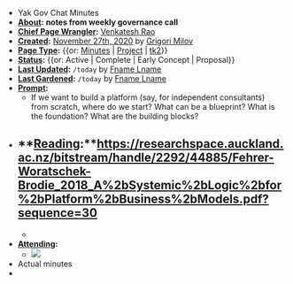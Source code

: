 - Yak Gov Chat Minutes
- **[About](<About.md>):** __notes from weekly governance call__
- **[Chief Page Wrangler](<Chief Page Wrangler.md>):** [Venkatesh Rao](<Venkatesh Rao.md>)
- **[Created](<Created.md>):** [November 27th, 2020](<November 27th, 2020.md>) by [Grigori Milov](<Grigori Milov.md>)
- **[Page Type](<Page Type.md>):** {{or: [Minutes](<Minutes.md>) | [Project](<Project.md>) | [tk2](<tk2.md>)}}
- **[Status](<Status.md>):** {{or: Active | Complete | Early Concept | Proposal}}
- **[Last Updated](<Last Updated.md>):** `/today` by [Fname Lname](<Fname Lname.md>)
- **[Last Gardened](<Last Gardened.md>):** `/today` by [Fname Lname](<Fname Lname.md>)
- **[Prompt](<Prompt.md>):**
    - If we want to build a platform (say, for independent consultants) from scratch, where do we start? 
What can be a blueprint? 
What is the foundation? 
What are the building blocks?
- **[Reading](<Reading.md>):**https://researchspace.auckland.ac.nz/bitstream/handle/2292/44885/Fehrer-Woratschek-Brodie_2018_A%2bSystemic%2bLogic%2bfor%2bPlatform%2bBusiness%2bModels.pdf?sequence=30
    -  
    - 
- **[Attending](<Attending.md>):**
    -  ![](https://firebasestorage.googleapis.com/v0/b/firescript-577a2.appspot.com/o/imgs%2Fapp%2FArtOfGig%2FLWQ7qCGhJw.png?alt=media&token=093f1ac9-3f0b-475f-a2ed-9f6abb7c9a41)
- Actual minutes
- 
